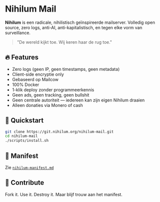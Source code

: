 # Nihilum Mail

**Nihilum** is een radicale, nihilistisch geïnspireerde mailserver. Volledig open source, zero logs, anti-AI, anti-kapitalistisch, en tegen elke vorm van surveillance.

> "De wereld kijkt toe. Wij keren haar de rug toe."

## 🔥 Features
- Zero logs (geen IP, geen timestamps, geen metadata)
- Client-side encryptie only
- Gebaseerd op Mailcow
- 100% Docker
- 1-klik deploy zonder programmeerkennis
- Geen ads, geen tracking, geen bullshit
- Geen centrale autoriteit — iedereen kan zijn eigen Nihilum draaien
- Alleen donaties via Monero of cash

## 🚀 Quickstart

```bash
git clone https://git.nihilum.org/nihilum-mail.git
cd nihilum-mail
./scripts/install.sh
```

## 🧠 Manifest
Zie [`nihilum-manifest.md`](nihilum-manifest.md)

## 🤝 Contribute
Fork it. Use it. Destroy it. Maar blijf trouw aan het manifest.
